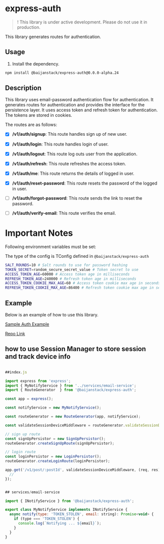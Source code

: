 # express-auth

> ! This library is under active development. Please do not use it in production.

This library generates routes for authentication.

## Usage

1. Install the dependency.

```bash
npm install @baijanstack/express-auth@0.0.0-alpha.24
```

## Description

This library uses email-password authentication flow for authentication. It generates routes for authentication and provides the interface for the persistence layer. It uses access token and refresh token for authentication. The tokens are stored in cookies.

The routes are as follows:

- [x] **/v1/auth/signup**: This route handles sign up of new user.

- [x] **/v1/auth/login**: This route handles login of user.

- [x] **/v1/auth/logout**: This route log outs user from the application.

- [x] **/v1/auth/refresh**: This route refreshes the access token.

- [x] **/v1/auth/me**: This route returns the details of logged in user.

- [x] **/v1/auth/reset-password**: This route resets the password of the logged in user.

- [ ] **/v1/auth/forgot-password**: This route sends the link to reset the password.

- [ ] **/v1/auth/verify-email**: This route verifies the email.

# Important Notes

Following environment variables must be set:

The type of the config is TConfig defined in `@baijanstack/express-auth`

```bash
SALT_ROUNDS=10 # Salt rounds to use for password hashing
TOKEN_SECRET=random_secure_secret_value # Token secret to use
ACCESS_TOKEN_AGE=60000 # Access token age in milliseconds
REFRESH_TOKEN_AGE=240000 # Refresh token age in milliseconds
ACCESS_TOKEN_COOKIE_MAX_AGE=60 # Access token cookie max age in seconds
REFRESH_TOKEN_COOKIE_MAX_AGE=86400 # Refresh token cookie max age in seconds
```

## Example

Below is an example of how to use this library.

[Sample Auth Example](https://github.com/baijanathTharu/sample-auth-example)

[Repo Link](https://github.com/baijanathTharu/baijanstack/tree/main/packages/express-auth)

## how to use Session Manager to store session and track device info

```javascript

##index.js

import express from 'express';
import { MyNotifyService } from '../services/email-service';
import { RouteGenerator  } from '@baijanstack/express-auth';

const app = express();

const notifyService = new MyNotifyService();

const routeGenerator = new RouteGenerator(app, notifyService);

const validateSessionDeviceMiddleware = routeGenerator.validateSessionDeviceInfo.bind(routeGenerator);

// sign up route
const signUpPersistor = new SignUpPersistor();
routeGenerator.createSignUpRoute(signUpPersistor);

// login route
const loginPersistor = new LoginPersistor();
routeGenerator.createLoginRoute(loginPersistor);

app.get('/v1/post/:postId', validateSessionDeviceMiddleware, (req, res) => {
  //
});


## services/email-service

import { INotifyService } from '@baijanstack/express-auth';

export class MyNotifyService implements INotifyService {
  async notify(type: 'TOKEN_STOLEN', email: string): Promise<void> {
    if (type === 'TOKEN_STOLEN') {
      console.log(`Notifying ... ${email}`);
    }
  }
}

```
